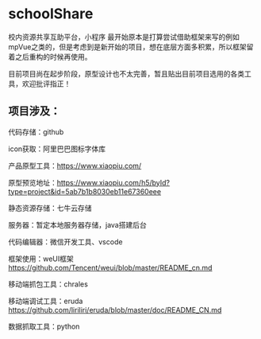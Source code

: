 # schoolShare
校内资源共享互助平台，小程序
最开始原本是打算尝试借助框架来写的例如mpVue之类的，但是考虑到是新开始的项目，想在底层方面多积累，所以框架留着之后重构的时候再使用。

目前项目尚在起步阶段，原型设计也不太完善，暂且贴出目前项目选用的各类工具，欢迎批评指正！
## 项目涉及：
代码存储：github

icon获取：阿里巴巴图标字体库

产品原型工具：https://www.xiaopiu.com/

原型预览地址：https://www.xiaopiu.com/h5/byId?type=project&id=5ab7b1b8030eb11e67360eee

静态资源存储：七牛云存储

服务器：暂定本地服务器存储，java搭建后台

代码编辑器：微信开发工具、vscode

框架使用：weUI框架
https://github.com/Tencent/weui/blob/master/README_cn.md

移动端抓包工具：chrales

移动端调试工具：eruda   
https://github.com/liriliri/eruda/blob/master/doc/README_CN.md

数据抓取工具：python




